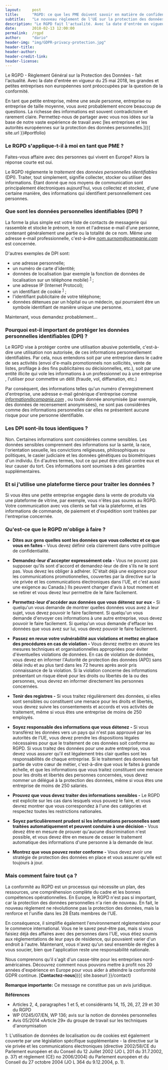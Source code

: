```yaml
---
layout:     post
title:      "RGPD: ce que les PME doivent savoir en matière de confidentialité"
subtitle:   "Le nouveau règlement de l'UE sur la protection des données."
description: "Le RGPD fait l'actualité. Avec la date d'entrée en vigueur du 25 mai 2018, les grandes et petites entreprises non européennes sont préoccupées par la question de la conformité."
date:       2018-02-13 12:00:00
permalink:  /rgpd
author:     "dario"
header-img: "img/GDPR-privacy-protection.jpg"
header-title:
header-author:
header-credit-link:
header-license:
---
```


Le RGPD - Règlement Général sur la Protection des Données - fait l'actualité. Avec la date d'entrée en vigueur du 25 mai 2018, les grandes et petites entreprises non européennes sont préoccupées par la question de la conformité.

En tant que petite entreprise, même une seule personne, entreprise ou entreprise de taille moyenne, vous avez probablement encore beaucoup de questions. La richesse des informations est souvent contradictoire et rarement claire. Permettez-nous de partager avec vous nos idées sur la base de notre vaste expérience de travail avec [les entreprises et les autorités européennes sur la protection des données personnelles.]({{ site.url }}#portfolio)

### Le RGPD s'applique-t-il à moi en tant que PME ?
Faites-vous affaire avec des personnes qui vivent en Europe?  Alors la réponse courte est oui.

Le RGPD réglemente le <em>traitement</em> des <em>données personnelles identifiables</em> (DPI). Traiter, tout simplement, signifie collecter, stocker ou utiliser des informations. Étant donné que nos moyens de communication sont principalement électroniques aujourd'hui, vous collectez et stockez, d'une certaine manière, des informations qui identifient personnellement ces personnes.

### Que sont les données personnelles identifiables (DPI) ?
La forme la plus simple est votre liste de contacts de messagerie qui rassemble et stocke le prénom, le nom et l'adresse e-mail d'une personne, contenant généralement une partie ou la totalité de ce nom. Même une adresse e-mail professionnelle, c'est-à-dire <em>nom.surnom@companie.com</em> est concernée.

D'autres exemples de DPI sont:
* une adresse personnelle;
* un numéro de carte d'identité;
* données de localisation (par exemple la fonction de données de localisation sur un téléphone mobile) <sup>[1](#myfootnote1)</sup> ;
* une adresse IP (Internet Protocol);
* un identifiant de cookie <sup>[1](#myfootnote1)</sup> ;
* l'identifiant publicitaire de votre téléphone;
* données détenues par un hôpital ou un médecin, qui pourraient être un symbole identifiant de manière unique une personne.

Maintenant, vous demandez probablement…

### Pourquoi est-il important de protéger les données personnelles identifiables (DPI) ?
Le RGPD vise à protéger contre une utilisation abusive potentielle, c'est-à-dire une utilisation non autorisée, de ces informations personnellement identifiables. Par cela, nous entendons soit par une entreprise dans le cadre de ses activités (envoi d'e-mails promotionnels non sollicités, vente de listes, profilage à des fins publicitaires ou décisionnelles, etc.), soit par une entité illicite qui vole les informations à un professionnel ou à une entreprise , l'utiliser pour commettre un délit (fraude, vol, diffamation, etc.)

Par conséquent, des informations telles qu'un numéro d'enregistrement d'entreprise, une adresse e-mail générique d'entreprise comme <em> information@companie.com </em>, ou toute donnée anonymisée (par exemple, des données de recensement anonymisées), ne sont pas considérées comme des informations personnelles car elles ne présentent aucune risque pour une personne identifiable.

### Les DPI sont-ils tous identiques ?
Non. Certaines informations sont considérées comme sensibles. Les données sensibles comprennent des informations sur la santé, la race, l'orientation sexuelle, les convictions religieuses, philosophiques ou politiques, le casier judiciaire et les données génétiques ou biométriques d'un individu. En d'autres termes, tout ce qui peut être utilisé contre eux et leur causer du tort. Ces informations sont soumises à des garanties supplémentaires.

### Et si j'utilise une plateforme tierce pour traiter les données ?
Si vous êtes une petite entreprise engagée dans la vente de produits via une plateforme de vitrine, par exemple, vous n'êtes pas soumis au RGPD. Votre communication avec vos clients se fait via la plateforme, et les informations de commande, de paiement et d'expédition sont traitées par l'entreprise concernée.

### Qu'est-ce que le RGPD m'oblige à faire ?
* **Dites aux gens quelles sont les données que vous collectez et ce que vous en faites -** Vous devez définir cela clairement dans votre politique de confidentialité.

* **Demandez-leur d'accepter expressément cela -** Vous ne pouvez pas supposer qu'ils sont d'accord et demandez-leur de dire s'ils ne le sont pas. Vous devez les obliger à adhérer. (C'était déjà une exigence pour les communications promotionnelles, couvertes par la directive sur la vie privée et les communications électroniques dans l'UE, et c'est aussi une exigence au Canada.) Ils peuvent changer d'avis à tout moment et se retirer et vous devez leur permettre de le faire facilement.

* **Permettez-leur d'accéder aux données que vous détenez sur eux -** Si quelqu'un vous demande de montrer quelles données vous avez à leur sujet, vous devez pouvoir le faire facilement. Si quelqu'un vous demande d'envoyer ces informations à une autre entreprise, vous devez pouvoir le faire facilement. Si quelqu'un vous demande d'effacer les données que vous avez sur lui, vous devez pouvoir le faire facilement.

* **Passez en revue votre vulnérabilité aux violations et mettez en place des procédures en cas de violation -** Vous devrez mettre en œuvre les mesures techniques et organisationnelles appropriées pour éviter d'éventuelles violations de données. En cas de violation de données, vous devez en informer l'Autorité de protection des données (APD) sans délai indu et au plus tard dans les 72 heures après avoir pris connaissance de la violation. Si la violation concerne des informations présentant un risque élevé pour les droits ou libertés de la ou des personnes, vous devrez en informer directement les personnes concernées.

* **Tenir des registres -** Si vous traitez régulièrement des données, si elles sont sensibles ou constituent une menace pour les droits et libertés, vous devrez suivre les consentements et accords et vos activités de traitement, même si vous êtes une entreprise de moins de 250 employés.

* **Soyez responsable des informations que vous détenez -** Si vous transférez les données vers un pays qui n'est pas approuvé par les autorités de l'UE, vous devez prendre les dispositions légales nécessaires pour que le traitement de ces données soit conforme au RGPD. Si vous traitez des données pour une autre entreprise, vous devez vous assurer qu'il est légalement très clair quelles sont les responsabilités de chaque entreprise. Si le traitement des données fait partie de votre cœur de métier, c'est-à-dire que vous le faites à grande échelle, et que les informations que vous traitez constituent une menace pour les droits et libertés des personnes concernées, vous devez nommer un délégué à la protection des données, même si vous êtes une entreprise de moins de 250 salariés.

* **Prouvez que vous devez traiter des informations sensibles -** Le RGPD est explicite sur les cas dans lesquels vous pouvez le faire, et vous devrez montrer que vous correspondez à l'une des catégories et respectez toutes les restrictions nationales.

* **Soyez particulièrement prudent si les informations personnelles sont traitées automatiquement et peuvent conduire à une décision -** Vous devez être en mesure de prouver qu'aucune discrimination n'est possible, et vous devez être en mesure de cesser le traitement automatique des informations d'une personne à la demande de leur.

* **Montrez que vous pouvez rester conforme -** Vous devez avoir une stratégie de protection des données en place et vous assurer qu'elle est toujours à jour.

### Mais comment faire tout ça ?
La conformité au RGPD est un processus qui nécessite un plan, des ressources, une compréhension complète du cadre et les bonnes compétences opérationnelles. En Europe, le RGPD n'est pas si important, car la protection des données personnelles n'a rien de nouveau. En fait, le nouveau règlement ne révolutionne pas la protection des données, mais la renforce et l'unifie dans les 28 États membres de l'UE.

En conséquence, il simplifie également l'environnement réglementaire pour le commerce international. Vous ne le savez peut-être pas, mais si vous faisiez déjà des affaires avec des personnes dans l'UE, vous étiez soumis aux réglementations de leur pays de résidence, qui pouvaient varier d'un endroit à l'autre. Maintenant, vous n'avez qu'un seul ensemble de règles à vous soucier, bien que l'application reste une responsabilité nationale.

Nous comprenons qu'il s'agit d'un casse-tête pour les entreprises nord-américaines. Découvrez comment nous pouvons mettre à profit nos 20 années d'expérience en Europe pour vous aider à atteindre la conformité GDPR continue. [**Contactez-nous**]({{ site.baseurl }}/contact)

**Remarque importante:** Ce message ne constitue pas un avis juridique.

**Références**
* Articles 2, 4, paragraphes 1 et 5, et considérants 14, 15, 26, 27, 29 et 30 du RGPD
* WP 01245/07/EN, WP 136; avis sur la notion de données personnelles
* Avis 05/2014 «Article 29» du groupe de travail sur les techniques d'anonymisation


<a name="myfootnote1">1</a>: L'utilisation de données de localisation ou de cookies est également couverte par une législation spécifique supplémentaire - la directive sur la vie privée et les communications électroniques (directive 2002/58/CE du Parlement européen et du Conseil du 12 Juillet 2002 (JO L 201 du 31.7.2002, p. 37) et règlement (CE) no 2006/2004) du Parlement européen et du Conseil du 27 octobre 2004 (JO L 364 du 9.12.2004, p. 1).
